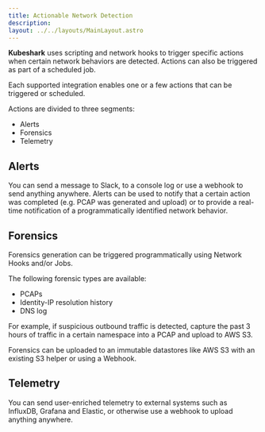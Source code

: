 ```yaml
---
title: Actionable Network Detection
description: 
layout: ../../layouts/MainLayout.astro
---
```


**Kubeshark** uses scripting and network hooks to trigger specific actions when certain network behaviors are detected. Actions can also be triggered as part of a scheduled job.

Each supported integration enables one or a few actions that can be triggered or scheduled.

Actions are divided to three segments:
- Alerts
- Forensics
- Telemetry

## Alerts

You can send a message to Slack, to a console log or use a webhook to send anything anywhere. Alerts can be used to notify that a certain action was completed (e.g. PCAP was generated and upload) or to provide a real-time notification of a programmatically identified network behavior.

## Forensics

Forensics generation can be triggered programmatically using Network Hooks and/or Jobs.

The following forensic types are available:
- PCAPs
- Identity-IP resolution history
- DNS log

For example, if suspicious outbound traffic is detected, capture the past 3 hours of traffic in a certain namespace into a PCAP and upload to AWS S3.

Forensics can be uploaded to an immutable datastores like AWS S3 with an existing S3 helper or using a Webhook.

## Telemetry

You can send user-enriched telemetry to external systems such as InfluxDB, Grafana and Elastic, or otherwise use a webhook to upload anything anywhere.





